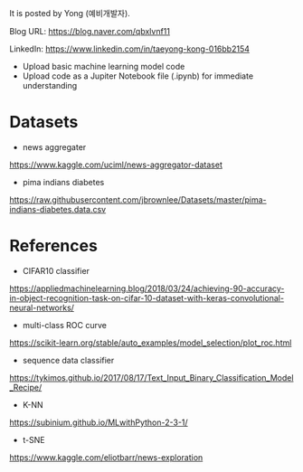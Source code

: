 
It is posted by Yong (예비개발자).

Blog URL: https://blog.naver.com/qbxlvnf11

LinkedIn: https://www.linkedin.com/in/taeyong-kong-016bb2154


- Upload basic machine learning model code
- Upload code as a Jupiter Notebook file (.ipynb) for immediate understanding


Datasets
=============

- news aggregater

https://www.kaggle.com/uciml/news-aggregator-dataset

- pima indians diabetes

https://raw.githubusercontent.com/jbrownlee/Datasets/master/pima-indians-diabetes.data.csv


References
=============

- CIFAR10 classifier

https://appliedmachinelearning.blog/2018/03/24/achieving-90-accuracy-in-object-recognition-task-on-cifar-10-dataset-with-keras-convolutional-neural-networks/

- multi-class ROC curve

https://scikit-learn.org/stable/auto_examples/model_selection/plot_roc.html

- sequence data classifier

https://tykimos.github.io/2017/08/17/Text_Input_Binary_Classification_Model_Recipe/

- K-NN

https://subinium.github.io/MLwithPython-2-3-1/

- t-SNE

https://www.kaggle.com/eliotbarr/news-exploration
